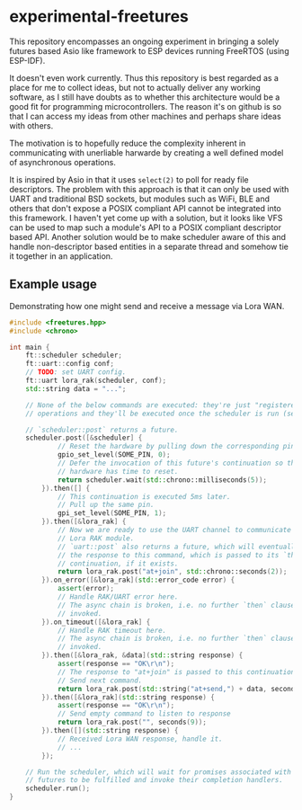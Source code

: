 # experimental-freetures

This repository encompasses an ongoing experiment in bringing a solely futures based Asio like framework to ESP devices running FreeRTOS (using ESP-IDF).

It doesn't even work currently. Thus this repository is best regarded as a place for me to collect ideas, but not to actually deliver any working software, as I still have doubts as to whether this architecture would be a good fit for programming microcontrollers. The reason it's on github is so that I can access my ideas from other machines and perhaps share ideas with others.

The motivation is to hopefully reduce the complexity inherent in communicating with unerliable harwarde by creating a well defined model of asynchronous operations.

It is inspired by Asio in that it uses `select(2)` to poll for ready file descriptors. The problem with this approach is that it can only be used with UART and traditional BSD sockets, but modules such as WiFi, BLE and others that don't expose a POSIX compliant API cannot be integrated into this framework. I haven't yet come up with a solution, but it looks like VFS can be used to map such a module's API to a POSIX compliant descriptor based API. Another solution would be to make scheduler aware of this and handle non-descriptor based entities in a separate thread and somehow tie it together in an application.

## Example usage

Demonstrating how one might send and receive a message via Lora WAN.

```c++
#include <freetures.hpp>
#include <chrono>

int main {
    ft::scheduler scheduler;
    ft::uart::config conf;
    // TODO: set UART config.
    ft::uart lora_rak(scheduler, conf);
    std::string data = "...";

    // None of the below commands are executed: they're just "registered" as
    // operations and they'll be executed once the scheduler is run (see below).

    // `scheduler::post` returns a future.
    scheduler.post([&scheduler] {
            // Reset the hardware by pulling down the corresponding pin.
            gpio_set_level(SOME_PIN, 0);
            // Defer the invocation of this future's continuation so that the
            // hardware has time to reset.
            return scheduler.wait(std::chrono::milliseconds(5));
        }).then([] {
            // This continuation is executed 5ms later.
            // Pull up the same pin.
            gpi_set_level(SOME_PIN, 1);
        }).then([&lora_rak] {
            // Now we are ready to use the UART channel to communicate with the
            // Lora RAK module.
            // `uart::post` also returns a future, which will eventually contain
            // the response to this command, which is passed to its `then`
            // continuation, if it exists.
            return lora_rak.post("at+join", std::chrono::seconds(2));
        }).on_error([&lora_rak](std::error_code error) {
            assert(error);
            // Handle RAK/UART error here.
            // The async chain is broken, i.e. no further `then` clauses are
            // invoked.
        }).on_timeout([&lora_rak] {
            // Handle RAK timeout here.
            // The async chain is broken, i.e. no further `then` clauses are
            // invoked.
        }).then([&lora_rak, &data](std::string response) {
            assert(response == "OK\r\n");
            // The response to "at+join" is passed to this continuation.
            // Send next command.
            return lora_rak.post(std::string("at+send,") + data, seconds(1));
        }).then([&lora_rak](std::string response) {
            assert(response == "OK\r\n");
            // Send empty command to listen to response
            return lora_rak.post("", seconds(9));
        }).then([](std::string response) {
            // Received Lora WAN response, handle it.
            // ...
        });

    // Run the scheduler, which will wait for promises associated with the above
    // futures to be fulfilled and invoke their completion handlers.
    scheduler.run();
}
```
